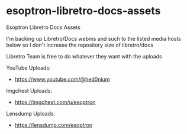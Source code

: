 # esoptron-libretro-docs-assets

Esoptron Libretro Docs Assets

I'm backing up Libretro/Docs webms and such to the listed media hosts below so I don't increase the repository size of libretro/docs

Libretro Team is free to do whatever they want with the uploads

YouTube Uploads:

* https://www.youtube.com/@hed0nium

Imgchest Uploads:

* https://imgchest.com/u/esoptron

Lensdump Uploads:

* https://lensdump.com/esoptron
